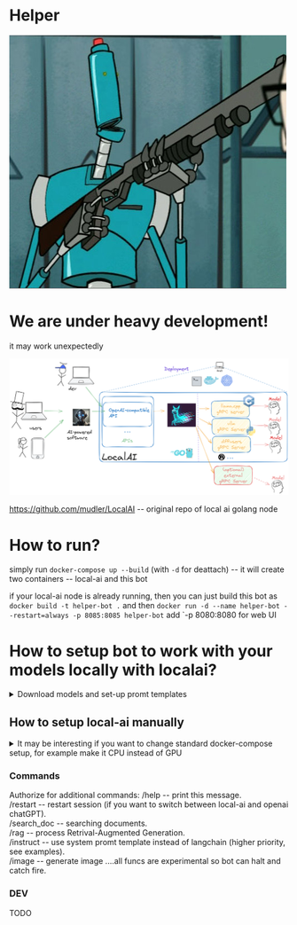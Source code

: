 # Helper

![alt text](https://github.com/JackBekket/hellper/blob/master/img/helper.jpg)

# We are under heavy development!
it may work unexpectedly


   ![alt text](https://github.com/JackBekket/hellper/blob/master/img/local_ai.png)
   


https://github.com/mudler/LocalAI -- original repo of local ai golang node


# How to run?

simply run `docker-compose up --build` (with `-d` for deattach) -- it will create two containers -- local-ai and this bot

if your local-ai node is already running, then you can just build this bot as `docker build -t helper-bot .` and then `docker run -d --name helper-bot --restart=always -p 8085:8085 helper-bot`
add `-p 8080:8080 for web UI



# How to setup bot to work with your models locally with localai?
<details>
<summary>Download models and set-up promt templates</summary>

1. download your models:
```
mkdir models
wget https://huggingface.co/TheBloke/Wizard-Vicuna-13B-Uncensored-GGUF/blob/main/Wizard-Vicuna-13B-Uncensored.Q4_K_M.gguf
wget https://huggingface.co/TheBloke/Wizard-Vicuna-30B-Uncensored-GGUF/blob/main/Wizard-Vicuna-30B-Uncensored.Q4_K_M.gguf
```
I am using wizard-llm-uncensored with 13b and 30b parameters and I download them into local folder
Notes:
1. 30 billion parameters require 22Gb ram minumum, 13b ~= 13Gb RAM min
2. You can download models directly from hugginface
3. You need .gguf format and optimised quntisation choice
4. Wizard Uncensored LLM's are basically the same wizard-vicuna models but they are was trained at edited dataset, in which was removed biased answers
5. I am using stable-diffusion for image generation, for more info see localai stablediffusion
https://localai.io/features/image-generation/
6. If there are necessity of using embedded generations, you should also download bert model
https://gpt4all.io/models/gguf/all-MiniLM-L6-v2-f16.gguf

2. Setup model template
```
# Use a template from the examples local-ai
# https://localai.io/docs/getting-started/customize-model/
# Here is template code for wizard-uncensored 13 billion:
name: wizard-uncensored-13b
f16: false # true to GPU acceleration
cuda: false # true to GPU acceleration
gpu_layers: 10 # this model have max 40 layers, 15-20 is reccomended for half-load at NVIDIA 4060 TiTan (more layers -- more VRAM required), (i guess 0 is no GPU)
parameters:
  model: wizard-uncensored-13b.gguf
#backend: diffusers
template:

  chat: &template |
    Instruct: {{.Input}}
    Output:
  # Modify the prompt template here ^^^ as per your requirements
  completion: *template
```

**Note** you can find templates at original localai repo and edit them to match with your model
**Note** there is currently a bug with GPU's load -- it will try to load all accessible layers to your GPU and fail if not enough memory. In this case you should adjust number of layers to fit your GPU if needed. 
This file should be placed in models directory as yaml

</details>


## How to setup local-ai manually
<details>
   <summary>It may be interesting if you want to change standard docker-compose setup, for example make it CPU instead of GPU</summary>
3. Run localai at localhost:8080, attach models directory, set context-size and CPU threads. it also attach tmp directory for generated images

CPU setup
```
docker run -p 8080:8080 --name local-ai -v $PWD/models:/models -v $PWD/tmp/generated/images:/tmp/generated/images -ti  localai/localai:latest-aio-cpu --models-path /models --context-size 700 --threads 8 
```
NVIDIA GPU setup
```
docker run -p 8080:8080 --gpus all --name local-ai -e DEBUG=true -v $PWD/models:/models -v $PWD/tmp/generated/images:/tmp/generated/images -v $PWD/configuration:/configuration -d  localai/localai:latest-aio-gpu-nvidia-cuda-12 --models-path /models --context-size 1024 --threads 8 
```
you can use `-e DEBUG=true` for debug/verbose mode, `-d` instead of `-ti` for deatached mode, and so on. Also make sure that you have installed CUDA and nvidia-smi for containers, and your docker is installed as `apt-get install docker.io` (not from snap!)

you can also create your own api keys for access and share it to other people. keys should be listed in api_keys.json file under configuration directory

you can also build localai from source.

3.1. Troubleshooting with GPU


4. Now your local ai node is deployed locally and listen to localhost:8080
you can check it work like
```
curl http://localhost:8080/v1/chat/completions -H "Content-Type: application/json" -d '{
     "model": "wizard-uncensored-13b",
     "messages": [{"role": "user", "content": "How are you?"}],
     "temperature": 0.9
   }'
```

```
curl http://localhost:8080/v1/images/generations -H "Content-Type: application/json" -d '{
  "prompt": "floating hair, portrait, ((loli)), ((one girl)), cute face, hidden hands, asymmetrical bangs, beautiful detailed eyes, eye shadow, hair ornament, ribbons, bowties, buttons, pleated skirt, (((masterpiece))), ((best quality)), colorful|((part of the head)), ((((mutated hands and fingers)))), deformed, blurry, bad anatomy, disfigured, poorly drawn face, mutation, mutated, extra limb, ugly, poorly drawn hands, missing limb, blurry, floating limbs, disconnected limbs, malformed hands, blur, out of focus, long neck, long body, Octane renderer, lowres, bad anatomy, bad hands, text",
  "size": "256x256"
}'
```

Now you need to setup telegram bot to point at localhost.
add to your .env file string
```
AI_ENDPOINT=http://localhost:8080/v1/chat/completions
```

In case if you need to change url/port just change it in .env file

# Build bot
` go build`

</details>


### Commands

Authorize for additional commands: /help -- print this message.  
/restart -- restart session (if you want to switch between local-ai and openai chatGPT).  
/search_doc -- searching documents.  
/rag -- process Retrival-Augmented Generation.   
/instruct -- use system promt template instead of langchain (higher priority, see examples).   
/image -- generate image ....all funcs are experimental so bot can halt and catch fire.  


### DEV
TODO

